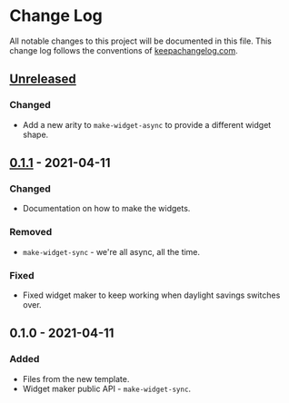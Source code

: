 # Change Log
All notable changes to this project will be documented in this file. This change log follows the conventions of [keepachangelog.com](http://keepachangelog.com/).

## [Unreleased]
### Changed
- Add a new arity to `make-widget-async` to provide a different widget shape.

## [0.1.1] - 2021-04-11
### Changed
- Documentation on how to make the widgets.

### Removed
- `make-widget-sync` - we're all async, all the time.

### Fixed
- Fixed widget maker to keep working when daylight savings switches over.

## 0.1.0 - 2021-04-11
### Added
- Files from the new template.
- Widget maker public API - `make-widget-sync`.

[Unreleased]: https://github.com/xn--lgc/genera/compare/0.1.1...HEAD
[0.1.1]: https://github.com/xn--lgc/genera/compare/0.1.0...0.1.1
